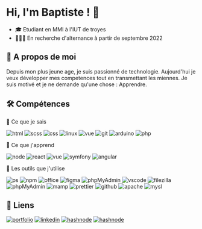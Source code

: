 # Hi, I'm Baptiste ! 👋

- 🎓 Etudiant en MMI à l'IUT de troyes
- 👨🏻‍💻 En recherche d'alternance à partir de septembre 2022



## 🚀 A propos de moi
Depuis mon plus jeune age, je suis passionné de technologie. Aujourd'hui je veux développer mes competences tout en transmettant les miennes. 
Je suis motivé et je ne demande qu'une chose : Apprendre.


## 🛠 Compétences

🤜 Ce que je sais 


![html](https://img.shields.io/badge/-Html-E34F26?logo=html5&logoColor=white&style=flat-square)
![scss](https://img.shields.io/badge/-Scss-CC6699?logo=sass&logoColor=white&style=flat-square)
![css](https://img.shields.io/badge/-Css-1572B6?logo=css3&logoColor=white&style=flat-square)
![linux](https://img.shields.io/badge/-Linux-FCC624?logo=linux&logoColor=white&style=flat-square)
![vue](https://img.shields.io/badge/-Docker-2496ED?logo=docker&logoColor=white&style=flat-square)
![git](https://img.shields.io/badge/-Git-F05032?logo=git&logoColor=white&style=flat-square)
![arduino](https://img.shields.io/badge/-Arduino-00979D?logo=arduino&logoColor=white&style=flat-square)
![php](https://img.shields.io/badge/-Php-777BB4?logo=php&logoColor=white&style=flat-square)



🤜 Ce que j'apprend 


![node](https://img.shields.io/badge/-NodeJS-339933?logo=node.js&logoColor=white&style=flat-square)
![react](https://img.shields.io/badge/-React-61DAFB?logo=react&logoColor=white&style=flat-square)
![vue](https://img.shields.io/badge/-VueJS-4FC08D?logo=vue.js&logoColor=white&style=flat-square)
![symfony](https://img.shields.io/badge/-Symfony-000?logo=symfony&logoColor=white&style=flat-square)
![angular](https://img.shields.io/badge/-AngularJS-E23237?logo=AngularJs&logoColor=white&style=flat-square)


🤜 Les outils que j'utilise




![ps](https://img.shields.io/badge/-Suite_Adobe-31A8FF?logo=adobe&logoColor=white&style=flat-square)
![npm](https://img.shields.io/badge/-Npm-CB3837?logo=npm&logoColor=white&style=flat-square)
![office](https://img.shields.io/badge/-Office-D83B01?logo=microsoftoffice&logoColor=white&style=flat-square)
![figma](https://img.shields.io/badge/-Figma-F24E1E?logo=figma&logoColor=white&style=flat-square)
![phpMyAdmin](https://img.shields.io/badge/-PhpMyAdmin-6C78AF?logo=phpMyadmin&logoColor=white&style=flat-square)
![vscode](https://img.shields.io/badge/-Visual_studio_code-007ACC?logo=visualstudiocode&logoColor=white&style=flat-square)
![filezilla](https://img.shields.io/badge/-FileZilla-BF0000?logo=FileZilla&logoColor=white&style=flat-square)
![phpMyAdmin](https://img.shields.io/badge/-Notion-000000?logo=notion&logoColor=white&style=flat-square)
![mamp](https://img.shields.io/badge/-mamp-02749C?logo=mamp&logoColor=white&style=flat-square)
![prettier](https://img.shields.io/badge/-prettier-F7B93E?logo=prettier&logoColor=white&style=flat-square)
![github](https://img.shields.io/badge/-github-181717?logo=github&logoColor=white&style=flat-square)
![apache](https://img.shields.io/badge/-apache-D22128?logo=apache&logoColor=white&style=flat-square)
![mysl](https://img.shields.io/badge/-mysql-4479A1?logo=mysql&logoColor=white&style=flat-square)


## 🔗 Liens
[![portfolio](https://img.shields.io/badge/mon_portfolio-000?style=for-the-badge&logo=ko-fi&logoColor=white)](https://workpage.baptiste-bussiere.fr)
[![linkedin](https://img.shields.io/badge/linkedin-0B66C2?style=for-the-badge&logo=linkedin&logoColor=white)](https://www.linkedin.com/in/baptiste-bussiere-6a246997/)
[![hashnode](https://img.shields.io/badge/mon_blog-2762FF?style=for-the-badge&logo=hashnode&logoColor=white)](https://blog.baptiste-bussiere.fr/)
[![hashnode](https://img.shields.io/badge/mail-F06B66?style=for-the-badge&logo=Minutemailer&logoColor=white)](mailto:contact@baptiste-bussiere.fr)

